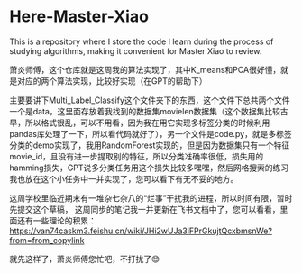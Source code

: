 # Here-Master-Xiao
This is a repository where I store the code I learn during the process of studying algorithms, making it convenient for Master Xiao to review.

萧炎师傅，这个仓库就是这周我的算法实现了，其中K_means和PCA很好懂，就是对应的两个算法实现，比较好实现（在GPT的帮助下）

主要要讲下Multi_Label_Classify这个文件夹下的东西，这个文件下总共两个文件一个是data，这里面存放着我找到的数据集movielen数据集（这个数据集比较古早，所以格式很乱，可以不用看，因为我在用它实现多标签分类的时候利用pandas库处理了一下，所以看代码就好了），另一个文件是code.py，就是多标签分类的demo实现了，我用RandomForest实现的，但是因为数据集只有一个特征movie_id，且没有进一步提取别的特征，所以分类准确率很低，损失用的hamming损失，GPT说多分类任务用这个损失比较多嘿嘿，然后网格搜索的练习我也放在这个小任务中一并实现了，您可以看下有无不妥的地方。

这周学校里临近期末有一堆杂七杂八的“烂事”干扰我的进程，所以时间有限，暂时先提交这个草稿，
这周同步的笔记我一并更新在飞书文档中了，您可以看看，里面还有一些理论的积累：
https://van74caskm3.feishu.cn/wiki/JHi2wUJa3iFPrGkujtQcxbmsnWe?from=from_copylink

就先这样了，萧炎师傅您忙吧，不打扰了😊

